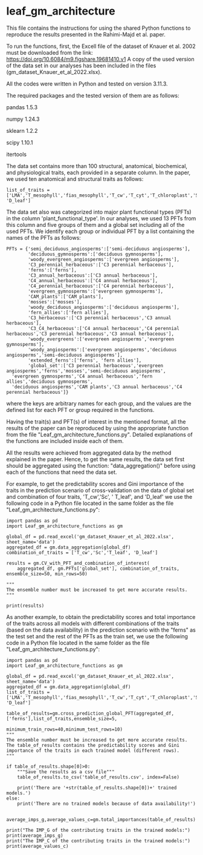 # leaf_gm_architecture
This file contains the instructions for using the shared Python functions to reproduce the results presented in the Rahimi-Majd et al. paper.

To run the functions, first, the Excell file of the dataset of Knauer et al. 2002 must be downloaded from the link: https://doi.org/10.6084/m9.figshare.19681410.v1 
A copy of the used version of the data set in our analyses has been included in the files (gm_dataset_Knauer_et_al_2022.xlsx). 

All the codes were written in Python and tested on version 3.11.3. 

The required packages and the tested version of them are as follows:

pandas 1.5.3

numpy 1.24.3

sklearn 1.2.2

scipy 1.10.1

itertools


The data set contains more than 100 structural, anatomical, biochemical, and physiological traits, each provided in a separate column. In the paper, we used ten anatomical and structural traits as follows:


```
list_of_traits = ['LMA','T_mesophyll','fias_mesophyll','T_cw','T_cyt','T_chloroplast','Sm','Sc','T_leaf', 'D_leaf']
```

The data set also was categorized into major plant functional types (PFTs) in the column 'plant_functional_type'.
In our analyses, we used 13 PFTs from this column and five groups of them and a global set including all of the used PFTs.
We identify each group or individual PFT by a list containing the names of the PFTs as follows:

```
PFTs = {'semi_deciduous_angiosperms':['semi-deciduous angiosperms'],
        'deciduous_gymnosperms':['deciduous gymnosperms'],
        'woody_evergreen_angiosperms':['evergreen angiosperms'],
        'C3_perennial_herbaceous':['C3 perennial herbaceous'],
        'ferns':['ferns'], 
        'C3_annual_herbaceous':['C3 annual herbaceous'],
        'C4_annual_herbaceous':['C4 annual herbaceous'],
        'C4_perennial_herbaceous':['C4 perennial herbaceous'],
        'evergreen_gymnosperms':['evergreen gymnosperms'],
        'CAM_plants':['CAM plants'],
        'mosses':['mosses'],
        'woody_deciduous_angiosperms':['deciduous angiosperms'],
        'fern_allies':['fern allies'],
        'C3_herbaceous':['C3 perennial herbaceous','C3 annual herbaceous'],
        'C3_C4_herbaceous':['C4 annual herbaceous','C4 perennial herbaceous','C3 perennial herbaceous','C3 annual herbaceous'],
        'woody_evergreens':['evergreen angiosperms','evergreen gymnosperms'],
        'woody_angiosperms':['evergreen angiosperms','deciduous angiosperms','semi-deciduous angiosperms'],
        'extended_ferns':['ferns', 'fern allies'],
        'global_set':['C3 perennial herbaceous','evergreen angiosperms','ferns','mosses','semi-deciduous angiosperms',
  'evergreen gymnosperms','C4 annual herbaceous','fern allies','deciduous gymnosperms',
  'deciduous angiosperms','CAM plants','C3 annual herbaceous','C4 perennial herbaceous']}
```

where the keys are arbitrary names for each group, and the values are the defined list for each PFT or group required in the functions.

Having the trait(s) and PFT(s) of interest in the mentioned format, all the results of the paper can be reproduced by using the appropriate function from the file "Leaf_gm_architecture_functions.py". 
Detailed explanations of the functions are included inside each of them.

All the results were achieved from aggregated data by the method explained in the paper. Hence, to get the same results, the data set first should be aggregated using the function: "data_aggregation()" before using each of the functions that need the data set.

For example, to get the predictability scores and Gini importance of the traits in the prediction scenario of cross-validation on the data of global set and combination of four traits, 'T_cw','Sc', ' T_leaf', and 'D_leaf' we use the following code in a Python file located in the same folder as the file "Leaf_gm_architecture_functions.py":

```
import pandas as pd
import Leaf_gm_architecture_functions as gm

global_df = pd.read_excel('gm_dataset_Knauer_et_al_2022.xlsx', sheet_name='data')
aggregated_df = gm.data_aggregation(global_df)
combination_of_traits = ['T_cw','Sc','T_leaf', 'D_leaf']

results = gm.CV_with_PFT_and_combination_of_interest(
    aggregated_df, gm.PFTs['global_set'], combination_of_traits, ensemble_size=50, min_rows=50)

"""
The ensemble number must be increased to get more accurate results.
"""

print(results)
```

As another example, to obtain the predictability scores and total importance of the traits across all models with different combinations of the traits (based on the data availability) in the prediction scenario with the "ferns" as the test set and the rest of the PFTs as the train set, we use the following code in a Python file located in the same folder as the file "Leaf_gm_architecture_functions.py":

```
import pandas as pd
import Leaf_gm_architecture_functions as gm

global_df = pd.read_excel('gm_dataset_Knauer_et_al_2022.xlsx', sheet_name='data')
aggregated_df = gm.data_aggregation(global_df)
list_of_traits = ['LMA','T_mesophyll','fias_mesophyll','T_cw','T_cyt','T_chloroplast','Sm','Sc','T_leaf', 'D_leaf']

table_of_results=gm.cross_prediction_global_PFT(aggregated_df,['ferns'],list_of_traits,ensemble_size=5,
                                             minimum_train_rows=40,minimum_test_rows=10)
"""
The ensemble number must be increased to get more accurate results.
The table_of_results contains the predictability scores and Gini importance of the traits in each trained model (different rows).
"""

if table_of_results.shape[0]>0:
    """Save the results as a csv file"""
    table_of_results.to_csv('table_of_results.csv', index=False)

    print('There are '+str(table_of_results.shape[0])+' trained models.')
else:
    print('There are no trained models because of data availability!')


average_imps_g,average_values_c=gm.total_importances(table_of_results) 

print("The IMP_G of the contributing traits in the trained models:")
print(average_imps_g)
print("The IMP_C of the contributing traits in the trained models:")
print(average_values_c)
```
